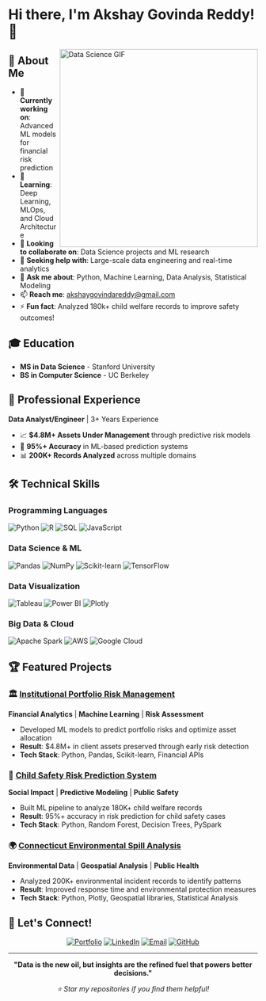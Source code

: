 # Hi there, I'm Akshay Govinda Reddy! 👋

<img align="right" alt="Data Science GIF" width="400" src="https://media.giphy.com/media/3oKIPEqDGUULpEU0aQ/giphy.gif" />

## 🚀 About Me

- 🔭 **Currently working on**: Advanced ML models for financial risk prediction
- 🌱 **Learning**: Deep Learning, MLOps, and Cloud Architecture
- 👯 **Looking to collaborate on**: Data Science projects and ML research
- 🤔 **Seeking help with**: Large-scale data engineering and real-time analytics
- 💬 **Ask me about**: Python, Machine Learning, Data Analysis, Statistical Modeling
- 📫 **Reach me**: akshaygovindareddy@gmail.com
- ⚡ **Fun fact**: Analyzed 180k+ child welfare records to improve safety outcomes!

## 🎓 Education

- **MS in Data Science** - Stanford University
- **BS in Computer Science** - UC Berkeley

## 💼 Professional Experience

**Data Analyst/Engineer** | 3+ Years Experience
- 📈 **$4.8M+ Assets Under Management** through predictive risk models
- 🎯 **95%+ Accuracy** in ML-based prediction systems
- 📊 **200K+ Records Analyzed** across multiple domains

## 🛠️ Technical Skills

### **Programming Languages**
![Python](https://img.shields.io/badge/Python-3776AB?style=for-the-badge&logo=python&logoColor=white)
![R](https://img.shields.io/badge/R-276DC3?style=for-the-badge&logo=r&logoColor=white)
![SQL](https://img.shields.io/badge/SQL-4479A1?style=for-the-badge&logo=mysql&logoColor=white)
![JavaScript](https://img.shields.io/badge/JavaScript-F7DF1E?style=for-the-badge&logo=javascript&logoColor=black)

### **Data Science & ML**
![Pandas](https://img.shields.io/badge/Pandas-150458?style=for-the-badge&logo=pandas&logoColor=white)
![NumPy](https://img.shields.io/badge/NumPy-013243?style=for-the-badge&logo=numpy&logoColor=white)
![Scikit-learn](https://img.shields.io/badge/Scikit--learn-F7931E?style=for-the-badge&logo=scikit-learn&logoColor=white)
![TensorFlow](https://img.shields.io/badge/TensorFlow-FF6F00?style=for-the-badge&logo=tensorflow&logoColor=white)

### **Data Visualization**
![Tableau](https://img.shields.io/badge/Tableau-E97627?style=for-the-badge&logo=tableau&logoColor=white)
![Power BI](https://img.shields.io/badge/Power%20BI-F2C811?style=for-the-badge&logo=powerbi&logoColor=black)
![Plotly](https://img.shields.io/badge/Plotly-3F4F75?style=for-the-badge&logo=plotly&logoColor=white)

### **Big Data & Cloud**
![Apache Spark](https://img.shields.io/badge/Apache%20Spark-E25A1C?style=for-the-badge&logo=apachespark&logoColor=white)
![AWS](https://img.shields.io/badge/AWS-232F3E?style=for-the-badge&logo=amazonaws&logoColor=white)
![Google Cloud](https://img.shields.io/badge/Google%20Cloud-4285F4?style=for-the-badge&logo=googlecloud&logoColor=white)

## 🏆 Featured Projects

### 🏛️ [Institutional Portfolio Risk Management](https://github.com/yourusername/portfolio-risk-management)
**Financial Analytics** | **Machine Learning** | **Risk Assessment**
- Developed ML models to predict portfolio risks and optimize asset allocation
- **Result**: $4.8M+ in client assets preserved through early risk detection
- **Tech Stack**: Python, Pandas, Scikit-learn, Financial APIs

### 👶 [Child Safety Risk Prediction System](https://github.com/Aksha-y-reddy/child-welfare-analytics)
**Social Impact** | **Predictive Modeling** | **Public Safety**
- Built ML pipeline to analyze 180K+ child welfare records
- **Result**: 95%+ accuracy in risk prediction for child safety cases
- **Tech Stack**: Python, Random Forest, Decision Trees, PySpark

### 🌍 [Connecticut Environmental Spill Analysis](https://github.com/yourusername/environmental-analysis)
**Environmental Data** | **Geospatial Analysis** | **Public Health**
- Analyzed 200K+ environmental incident records to identify patterns
- **Result**: Improved response time and environmental protection measures
- **Tech Stack**: Python, Plotly, Geospatial libraries, Statistical Analysis

## 🤝 Let's Connect!

<div align="center">
  
[![Portfolio](https://img.shields.io/badge/Portfolio-FF5722?style=for-the-badge&logo=google-chrome&logoColor=white)](https://akshaygovindareddy.vercel.app)
[![LinkedIn](https://img.shields.io/badge/LinkedIn-0077B5?style=for-the-badge&logo=linkedin&logoColor=white)](https://linkedin.com/in/akshaygovindareddy)
[![Email](https://img.shields.io/badge/Email-D14836?style=for-the-badge&logo=gmail&logoColor=white)](mailto:akshaygovindareddy@gmail.com)
[![GitHub](https://img.shields.io/badge/GitHub-100000?style=for-the-badge&logo=github&logoColor=white)](https://github.com/akshaygovindareddy)

</div>

---

<div align="center">
  
**"Data is the new oil, but insights are the refined fuel that powers better decisions."**

*⭐ Star my repositories if you find them helpful!*

</div>

